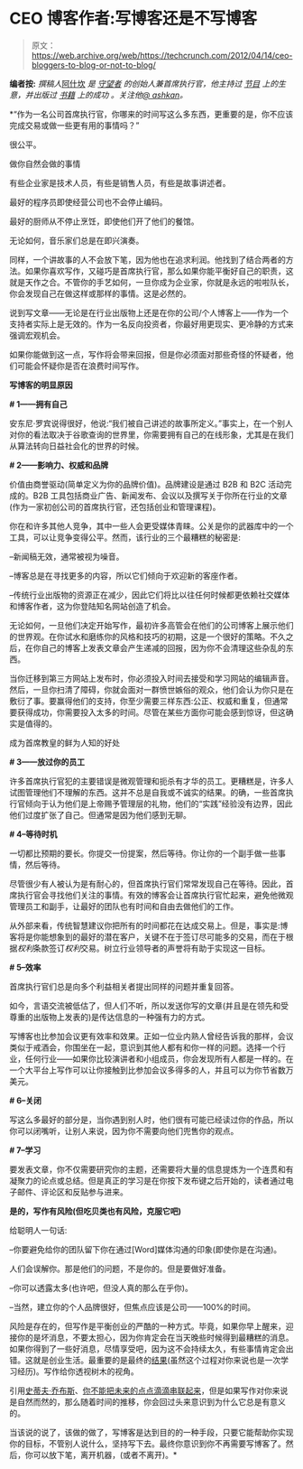 # CEO 博客作者:写博客还是不写博客

> 原文：<https://web.archive.org/web/https://techcrunch.com/2012/04/14/ceo-bloggers-to-blog-or-not-to-blog/>

**编者按:** *撰稿人*[阿什坎](https://web.archive.org/web/20221007162422/http://www.crunchbase.com/person/ashkan-karbasfrooshan) *是* [*守望者*](https://web.archive.org/web/20221007162422/http://www.watchmojo.com/index.php?id=1) *的创始人兼首席执行官，他主持过* [*节目*](https://web.archive.org/web/20221007162422/http://hipmojo.com/) *上的生意，并出版过* [*书籍*](https://web.archive.org/web/20221007162422/http://www.watchmojo.com/store/) *上的成功* *。关注他*[*@ ashkan*](https://web.archive.org/web/20221007162422/https://twitter.com/#%21/ashkan)*。*

 *“作为一名公司首席执行官，你哪来的时间写这么多东西，更重要的是，你不应该完成交易或做一些更有用的事情吗？”

很公平。

做你自然会做的事情

有些企业家是技术人员，有些是销售人员，有些是故事讲述者。

最好的程序员即使经营公司也不会停止编码。

最好的厨师从不停止烹饪，即使他们开了他们的餐馆。

无论如何，音乐家们总是在即兴演奏。

同样，一个讲故事的人不会放下笔，因为他也在追求利润。他找到了结合两者的方法。如果你喜欢写作，又碰巧是首席执行官，那么如果你能平衡好自己的职责，这就是天作之合。不管你的手艺如何，一旦你成为企业家，你就是永远的啦啦队长，你会发现自己在做这样或那样的事情。这是必然的。

说到写文章——无论是在行业出版物上还是在你的公司/个人博客上——作为一个支持者实际上是无效的。作为一名反向投资者，你最好用更现实、更冷静的方式来强调宏观机会。

如果你能做到这一点，写作将会带来回报，但是你必须面对那些奇怪的怀疑者，他们可能会怀疑你是否在浪费时间写作。

**写博客的明显原因**

**# 1——拥有自己**

安东尼·罗宾说得很好，他说:“我们被自己讲述的故事所定义。”事实上，在一个别人对你的看法取决于谷歌查询的世界里，你需要拥有自己的在线形象，尤其是在我们从算法转向日益社会化的世界的时候。

**# 2——影响力、权威和品牌**

价值由商誉驱动(简单定义为你的品牌价值)。品牌建设是通过 B2B 和 B2C 活动完成的。B2B 工具包括商业广告、新闻发布、会议以及撰写关于你所在行业的文章(作为一家初创公司的首席执行官，还包括创业和管理课程)。

你在和许多其他人竞争，其中一些人会更受媒体青睐。公关是你的武器库中的一个工具，可以让竞争变得公平。然而，该行业的三个最糟糕的秘密是:

–新闻稿无效，通常被视为噪音。

–博客总是在寻找更多的内容，所以它们倾向于欢迎新的客座作者。

–传统行业出版物的资源正在减少，因此它们将比以往任何时候都更依赖社交媒体和博客作者，这为你登陆知名网站创造了机会。

无论如何，一旦他们决定开始写作，最初许多高管会在他们的公司博客上展示他们的世界观。在你试水和磨练你的风格和技巧的初期，这是一个很好的策略。不久之后，在你自己的博客上发表文章会产生递减的回报，因为你不会清理这些杂乱的东西。

当你迁移到第三方网站上发布时，你必须投入时间去接受和学习网站的编辑声音。然后，一旦你扫清了障碍，你就会面对一群愤世嫉俗的观众，他们会认为你只是在敷衍了事。要赢得他们的支持，你至少需要三样东西:公正、权威和重复，但通常要获得成功，你需要投入太多的时间。尽管在某些方面你可能会感到惊讶，但这确实是值得的。

成为首席教皇的鲜为人知的好处

**# 3——放过你的员工**

许多首席执行官犯的主要错误是微观管理和扼杀有才华的员工。更糟糕是，许多人试图管理他们不理解的东西。这并不总是自我或不诚实的结果。的确，一些首席执行官倾向于认为他们是上帝赐予管理层的礼物，他们的“实践”经验没有边界，因此他们过度扩张了自己。但通常是因为他们感到无聊。

**# 4–等待时机**

一切都比预期的要长。你提交一份提案，然后等待。你让你的一个副手做一些事情，然后等待。

尽管很少有人被认为是有耐心的，但首席执行官们常常发现自己在等待。因此，首席执行官会寻找他们关注的事情。有效的博客会让首席执行官忙起来，避免他微观管理员工和副手，让最好的团队也有时间和自由去做他们的工作。

从外部来看，传统智慧建议你把所有的时间都花在达成交易上。但是，事实是:博客将是你能想象到的最好的潜在客户，关键不在于签订尽可能多的交易，而在于根据*权利*条款签订*权利*交易。树立行业领导者的声誉将有助于实现这一目标。

**# 5–效率**

首席执行官们总是向多个利益相关者提出同样的问题并重复回答。

如今，言语交流被低估了，但人们不听，所以发送你写的文章(并且是在领先和受尊重的出版物上发表的)是传达信息的一种强有力的方式。

写博客也比参加会议更有效率和效果。正如一位业内熟人曾经告诉我的那样，会议类似于戒酒会，你围坐在一起，意识到其他人都有和你一样的问题。选择一个行业，任何行业——如果你比较演讲者和小组成员，你会发现所有人都是一样的。在一个大平台上写作可以让你接触到比参加会议多得多的人，并且可以为你节省数万美元。

**# 6–关闭**

写这么多最好的部分是，当你遇到别人时，他们很有可能已经读过你的作品，所以你可以闭嘴听，让别人来说，因为你不需要向他们兜售你的观点。

**# 7–学习**

要发表文章，你不仅需要研究你的主题，还需要将大量的信息提炼为一个连贯和有凝聚力的论点或总结。但是真正的学习是在你按下发布键之后开始的，读者通过电子邮件、评论区和反贴参与进来。

**是的，写作有风险(但吃贝类也有风险，克服它吧)**

给聪明人一句话:

–你要避免给你的团队留下你在通过[Word]媒体沟通的印象(即使你是在沟通)。

人们会误解你。那是他们的问题，不是你的。但是要做好准备。

–你可以透露太多(也许吧，但没人真的那么在乎你)。

–当然，建立你的个人品牌很好，但焦点应该是公司——100%的时间。

风险是存在的，但写作是平衡创业的严酷的一种方式。毕竟，如果你早上醒来，迎接你的是坏消息，不要太担心，因为你肯定会在当天晚些时候得到最糟糕的消息。如果你得到了一些好消息，尽情享受吧，因为这不会持续太久，有些事情肯定会出错。这就是创业生活。最重要的是最终的[结果](https://web.archive.org/web/20221007162422/https://beta.techcrunch.com/2012/02/04/mark-zuckerbergs-6-ingredients-for-success/)(虽然这个过程对你来说也是一次学习经历)。写作给你透视树木的视角。

引用[史蒂夫·乔布斯](https://web.archive.org/web/20221007162422/http://www.youtube.com/watch?v=7CPWrK_nnjk)、[你不能把未来的点点滴滴串联起来](https://web.archive.org/web/20221007162422/https://beta.techcrunch.com/2011/10/07/jobs-stanford-address-watched-8-million-times-yesterday/)，但是如果写作对你来说是自然而然的，那么随着时间的推移，你会回过头来意识到为什么它总是有意义的。

当该说的说了，该做的做了，写博客是达到目的的一种手段，只要它能帮助你实现你的目标，不管别人说什么，坚持写下去。最终你意识到你不再需要写博客了。然后，你可以放下笔，离开机器，(或者不离开)。*